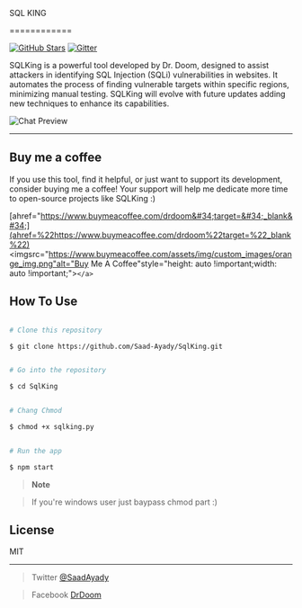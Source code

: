 SQL KING

============

[![GitHub Stars](https://img.shields.io/badge/By%20D3_D00M-8A2BE2)](https://github.com/yourusername/SQLKing/stargazers) [![Gitter](https://badges.gitter.im/Join%20Chat.svg)](https://gitter.im/yourusername/SQLKing)

SQLKing is a powerful tool developed by Dr. Doom, designed to assist attackers in identifying SQL Injection (SQLi) vulnerabilities in websites. It automates the process of finding vulnerable targets within specific regions, minimizing manual testing. SQLKing will evolve with future updates adding new techniques to enhance its capabilities.

![Chat Preview](http://i.imgur.com/lgRe8z4.png)

---

## Buy me a coffee

If you use this tool, find it helpful, or just want to support its development, consider buying me a coffee! Your support will help me dedicate more time to open-source projects like SQLKing :)

[ahref=&#34;https://www.buymeacoffee.com/drdoom&#34;target=&#34;_blank&#34;](ahref=%22https://www.buymeacoffee.com/drdoom%22target=%22_blank%22)<imgsrc="https://www.buymeacoffee.com/assets/img/custom_images/orange_img.png"alt="Buy Me A Coffee"style="height: auto !important;width: auto !important;">`</a>`

## How To Use

```bash

# Clone this repository

$ git clone https://github.com/Saad-Ayady/SqlKing.git


# Go into the repository

$ cd SqlKing


# Chang Chmod

$ chmod +x sqlking.py


# Run the app

$ npm start

```

> **Note**

> If you're windows user just baypass chmod part :)

## License

MIT

---

> Twitter [@SaadAyady](https://x.com/SaadAyady)

> Facebook [DrDoom](https://web.facebook.com/profile.php?id=100093350419814)
>
